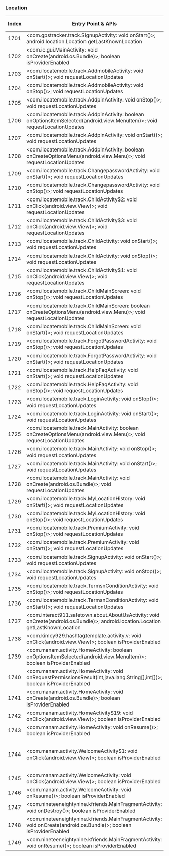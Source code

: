 ### Location
| Index | Entry Point & APIs | Screen shot | Resource id | Label |
| ------------- | ------------- | ------------- |-------------|-------------|
| 1701 | <com.gpstracker.track.SignupActivity: void onStart()>; android.location.Location getLastKnownLocation | ![](D:\COSMOS\output\py\Play_win8\Social\com.gpstracker.track\com.gpstracker.track.SignupActivity.png) |  | |
| 1702 | <com.ic.gui.MainActivity: void onCreate(android.os.Bundle)>; boolean isProviderEnabled | ![](D:\COSMOS\output\py\Play_win8\Social\com.ic\com.ic.gui.MainActivity.png) |  | |
| 1703 | <com.ilocatemobile.track.AddmobileActivity: void onStart()>; void requestLocationUpdates | ![](D:\COSMOS\output\py\Play_win8\Social\com.ilocatemobile.track\com.ilocatemobile.track.AddmobileActivity.png) |  | |
| 1704 | <com.ilocatemobile.track.AddmobileActivity: void onStop()>; void requestLocationUpdates | ![](D:\COSMOS\output\py\Play_win8\Social\com.ilocatemobile.track\com.ilocatemobile.track.AddmobileActivity.png) |  | |
| 1705 | <com.ilocatemobile.track.AddpinActivity: void onStop()>; void requestLocationUpdates | ![](D:\COSMOS\output\py\Play_win8\Social\com.ilocatemobile.track\com.ilocatemobile.track.AddpinActivity.png) |  | |
| 1706 | <com.ilocatemobile.track.AddpinActivity: boolean onOptionsItemSelected(android.view.MenuItem)>; void requestLocationUpdates | ![](D:\COSMOS\output\py\Play_win8\Social\com.ilocatemobile.track\com.ilocatemobile.track.AddpinActivity.png) |  | |
| 1707 | <com.ilocatemobile.track.AddpinActivity: void onStart()>; void requestLocationUpdates | ![](D:\COSMOS\output\py\Play_win8\Social\com.ilocatemobile.track\com.ilocatemobile.track.AddpinActivity.png) |  | |
| 1708 | <com.ilocatemobile.track.AddpinActivity: boolean onCreateOptionsMenu(android.view.Menu)>; void requestLocationUpdates | ![](D:\COSMOS\output\py\Play_win8\Social\com.ilocatemobile.track\com.ilocatemobile.track.AddpinActivity.png) |  | |
| 1709 | <com.ilocatemobile.track.ChangepasswordActivity: void onStart()>; void requestLocationUpdates | ![](D:\COSMOS\output\py\Play_win8\Social\com.ilocatemobile.track\com.ilocatemobile.track.ChangepasswordActivity.png) |  | |
| 1710 | <com.ilocatemobile.track.ChangepasswordActivity: void onStop()>; void requestLocationUpdates | ![](D:\COSMOS\output\py\Play_win8\Social\com.ilocatemobile.track\com.ilocatemobile.track.ChangepasswordActivity.png) |  | |
| 1711 | <com.ilocatemobile.track.ChildActivity$2: void onClick(android.view.View)>; void requestLocationUpdates | ![](D:\COSMOS\output\py\Play_win8\Social\com.ilocatemobile.track\com.ilocatemobile.track.ChildActivity.png) |  | |
| 1712 | <com.ilocatemobile.track.ChildActivity$3: void onClick(android.view.View)>; void requestLocationUpdates | ![](D:\COSMOS\output\py\Play_win8\Social\com.ilocatemobile.track\com.ilocatemobile.track.ChildActivity.png) |  | |
| 1713 | <com.ilocatemobile.track.ChildActivity: void onStart()>; void requestLocationUpdates | ![](D:\COSMOS\output\py\Play_win8\Social\com.ilocatemobile.track\com.ilocatemobile.track.ChildActivity.png) |  | |
| 1714 | <com.ilocatemobile.track.ChildActivity: void onStop()>; void requestLocationUpdates | ![](D:\COSMOS\output\py\Play_win8\Social\com.ilocatemobile.track\com.ilocatemobile.track.ChildActivity.png) |  | |
| 1715 | <com.ilocatemobile.track.ChildActivity$1: void onClick(android.view.View)>; void requestLocationUpdates | ![](D:\COSMOS\output\py\Play_win8\Social\com.ilocatemobile.track\com.ilocatemobile.track.ChildActivity.png) |  | |
| 1716 | <com.ilocatemobile.track.ChildMainScreen: void onStop()>; void requestLocationUpdates | ![](D:\COSMOS\output\py\Play_win8\Social\com.ilocatemobile.track\com.ilocatemobile.track.ChildMainScreen.png) |  | |
| 1717 | <com.ilocatemobile.track.ChildMainScreen: boolean onCreateOptionsMenu(android.view.Menu)>; void requestLocationUpdates | ![](D:\COSMOS\output\py\Play_win8\Social\com.ilocatemobile.track\com.ilocatemobile.track.ChildMainScreen.png) |  | |
| 1718 | <com.ilocatemobile.track.ChildMainScreen: void onStart()>; void requestLocationUpdates | ![](D:\COSMOS\output\py\Play_win8\Social\com.ilocatemobile.track\com.ilocatemobile.track.ChildMainScreen.png) |  | |
| 1719 | <com.ilocatemobile.track.ForgotPasswordActivity: void onStop()>; void requestLocationUpdates | ![](D:\COSMOS\output\py\Play_win8\Social\com.ilocatemobile.track\com.ilocatemobile.track.ForgotPasswordActivity.png) |  | |
| 1720 | <com.ilocatemobile.track.ForgotPasswordActivity: void onStart()>; void requestLocationUpdates | ![](D:\COSMOS\output\py\Play_win8\Social\com.ilocatemobile.track\com.ilocatemobile.track.ForgotPasswordActivity.png) |  | |
| 1721 | <com.ilocatemobile.track.HelpFaqActivity: void onStart()>; void requestLocationUpdates | ![](D:\COSMOS\output\py\Play_win8\Social\com.ilocatemobile.track\com.ilocatemobile.track.HelpFaqActivity.png) |  | |
| 1722 | <com.ilocatemobile.track.HelpFaqActivity: void onStop()>; void requestLocationUpdates | ![](D:\COSMOS\output\py\Play_win8\Social\com.ilocatemobile.track\com.ilocatemobile.track.HelpFaqActivity.png) |  | |
| 1723 | <com.ilocatemobile.track.LoginActivity: void onStop()>; void requestLocationUpdates | ![](D:\COSMOS\output\py\Play_win8\Social\com.ilocatemobile.track\com.ilocatemobile.track.LoginActivity.png) |  | |
| 1724 | <com.ilocatemobile.track.LoginActivity: void onStart()>; void requestLocationUpdates | ![](D:\COSMOS\output\py\Play_win8\Social\com.ilocatemobile.track\com.ilocatemobile.track.LoginActivity.png) |  | |
| 1725 | <com.ilocatemobile.track.MainActivity: boolean onCreateOptionsMenu(android.view.Menu)>; void requestLocationUpdates | ![](D:\COSMOS\output\py\Play_win8\Social\com.ilocatemobile.track\com.ilocatemobile.track.MainActivity.png) |  | |
| 1726 | <com.ilocatemobile.track.MainActivity: void onStop()>; void requestLocationUpdates | ![](D:\COSMOS\output\py\Play_win8\Social\com.ilocatemobile.track\com.ilocatemobile.track.MainActivity.png) |  | |
| 1727 | <com.ilocatemobile.track.MainActivity: void onStart()>; void requestLocationUpdates | ![](D:\COSMOS\output\py\Play_win8\Social\com.ilocatemobile.track\com.ilocatemobile.track.MainActivity.png) |  | |
| 1728 | <com.ilocatemobile.track.MainActivity: void onCreate(android.os.Bundle)>; void requestLocationUpdates | ![](D:\COSMOS\output\py\Play_win8\Social\com.ilocatemobile.track\com.ilocatemobile.track.MainActivity.png) |  | |
| 1729 | <com.ilocatemobile.track.MyLocationHistory: void onStart()>; void requestLocationUpdates | ![](D:\COSMOS\output\py\Play_win8\Social\com.ilocatemobile.track\com.ilocatemobile.track.MyLocationHistory.png) |  | |
| 1730 | <com.ilocatemobile.track.MyLocationHistory: void onStop()>; void requestLocationUpdates | ![](D:\COSMOS\output\py\Play_win8\Social\com.ilocatemobile.track\com.ilocatemobile.track.MyLocationHistory.png) |  | |
| 1731 | <com.ilocatemobile.track.PremiumActivity: void onStop()>; void requestLocationUpdates | ![](D:\COSMOS\output\py\Play_win8\Social\com.ilocatemobile.track\com.ilocatemobile.track.PremiumActivity.png) |  | |
| 1732 | <com.ilocatemobile.track.PremiumActivity: void onStart()>; void requestLocationUpdates | ![](D:\COSMOS\output\py\Play_win8\Social\com.ilocatemobile.track\com.ilocatemobile.track.PremiumActivity.png) |  | |
| 1733 | <com.ilocatemobile.track.SignupActivity: void onStart()>; void requestLocationUpdates | ![](D:\COSMOS\output\py\Play_win8\Social\com.ilocatemobile.track\com.ilocatemobile.track.SignupActivity.png) |  | |
| 1734 | <com.ilocatemobile.track.SignupActivity: void onStop()>; void requestLocationUpdates | ![](D:\COSMOS\output\py\Play_win8\Social\com.ilocatemobile.track\com.ilocatemobile.track.SignupActivity.png) |  | |
| 1735 | <com.ilocatemobile.track.TermsnConditionActivity: void onStop()>; void requestLocationUpdates | ![](D:\COSMOS\output\py\Play_win8\Social\com.ilocatemobile.track\com.ilocatemobile.track.TermsnConditionActivity.png) |  | |
| 1736 | <com.ilocatemobile.track.TermsnConditionActivity: void onStart()>; void requestLocationUpdates | ![](D:\COSMOS\output\py\Play_win8\Social\com.ilocatemobile.track\com.ilocatemobile.track.TermsnConditionActivity.png) |  | |
| 1737 | <com.interact911.safetown.about.AboutUsActivity: void onCreate(android.os.Bundle)>; android.location.Location getLastKnownLocation | ![](D:\COSMOS\output\py\Play_win8\Social\com.interact911.safetown\com.interact911.safetown.about.AboutUsActivity.png) |  | |
| 1738 | <com.kimcy929.hashtagtemplate.activity.v: void onClick(android.view.View)>; boolean isProviderEnabled | ![](D:\COSMOS\output\py\Play_win8\Social\com.kimcy929.hashtags\com.kimcy929.hashtagtemplate.activity.SettingActivity.png) |  | |
| 1739 | <com.manam.activity.HomeActivity: boolean onOptionsItemSelected(android.view.MenuItem)>; boolean isProviderEnabled | ![](D:\COSMOS\output\py\Play_win8\Social\com.manam\com.manam.activity.HomeActivity.png) |  | |
| 1740 | <com.manam.activity.HomeActivity: void onRequestPermissionsResult(int,java.lang.String[],int[])>; boolean isProviderEnabled | ![](D:\COSMOS\output\py\Play_win8\Social\com.manam\com.manam.activity.HomeActivity.png) |  | |
| 1741 | <com.manam.activity.HomeActivity: void onCreate(android.os.Bundle)>; boolean isProviderEnabled | ![](D:\COSMOS\output\py\Play_win8\Social\com.manam\com.manam.activity.HomeActivity.png) |  | |
| 1742 | <com.manam.activity.HomeActivity$19: void onClick(android.view.View)>; boolean isProviderEnabled | ![](D:\COSMOS\output\py\Play_win8\Social\com.manam\com.manam.activity.HomeActivity.png) |  | |
| 1743 | <com.manam.activity.HomeActivity: void onResume()>; boolean isProviderEnabled | ![](D:\COSMOS\output\py\Play_win8\Social\com.manam\com.manam.activity.HomeActivity.png) |  | |
| 1744 | <com.manam.activity.WelcomeActivity$1: void onClick(android.view.View)>; boolean isProviderEnabled | ![](D:\COSMOS\output\py\Play_win8\Social\com.manam\com.manam.activity.WelcomeActivity.png) | {'2131624287': <sensitive_component.SensitiveComponent.SensitiveView object at 0x0000026CFFDC55F8>, '2131624288': <sensitive_component.SensitiveComponent.SensitiveView object at 0x0000026CFFDC5400>} | |
| 1745 | <com.manam.activity.WelcomeActivity: void onClick(android.view.View)>; boolean isProviderEnabled | ![](D:\COSMOS\output\py\Play_win8\Social\com.manam\com.manam.activity.WelcomeActivity.png) |  | |
| 1746 | <com.manam.activity.WelcomeActivity: void onResume()>; boolean isProviderEnabled | ![](D:\COSMOS\output\py\Play_win8\Social\com.manam\com.manam.activity.WelcomeActivity.png) |  | |
| 1747 | <com.nineteeneightynine.kfriends.MainFragmentActivity: void onDestroy()>; boolean isProviderEnabled | ![](D:\COSMOS\output\py\Play_win8\Social\com.nineteeneightynine.kfriends\com.nineteeneightynine.kfriends.MainFragmentActivity.png) |  | |
| 1748 | <com.nineteeneightynine.kfriends.MainFragmentActivity: void onCreate(android.os.Bundle)>; boolean isProviderEnabled | ![](D:\COSMOS\output\py\Play_win8\Social\com.nineteeneightynine.kfriends\com.nineteeneightynine.kfriends.MainFragmentActivity.png) |  | |
| 1749 | <com.nineteeneightynine.kfriends.MainFragmentActivity: void onResume()>; boolean isProviderEnabled | ![](D:\COSMOS\output\py\Play_win8\Social\com.nineteeneightynine.kfriends\com.nineteeneightynine.kfriends.MainFragmentActivity.png) |  | |
